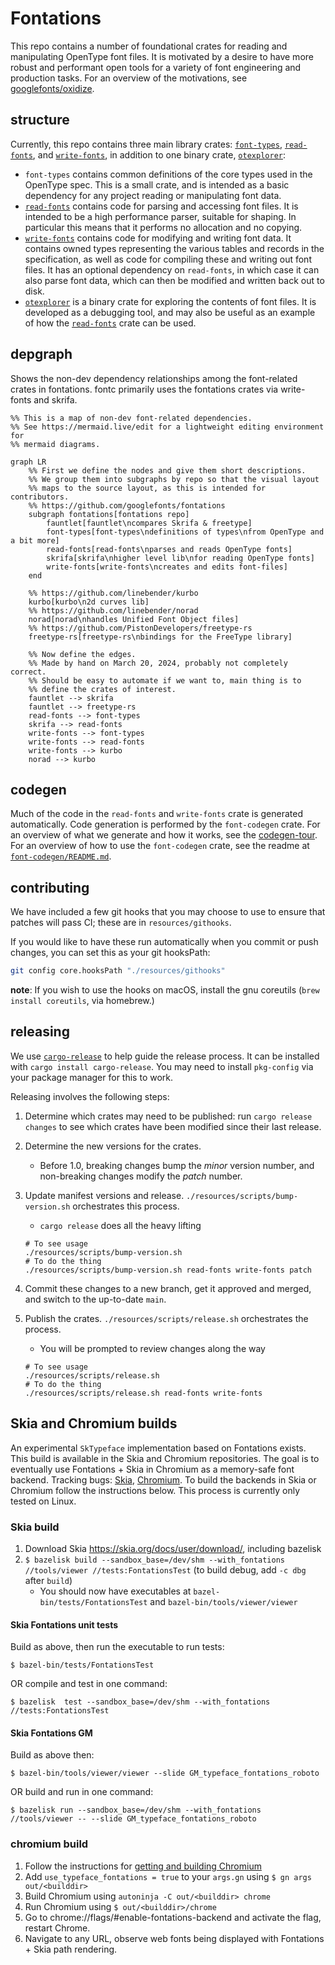 # Fontations

This repo contains a number of foundational crates for reading and
manipulating OpenType font files. It is motivated by a desire to have more
robust and performant open tools for a variety of font engineering and
production tasks. For an overview of the motivations, see
[googlefonts/oxidize][oxidize].

## structure

Currently, this repo contains three main library crates: [`font-types`][], [`read-fonts`][],
and [`write-fonts`][], in addition to one binary crate, [`otexplorer`][]:

- `font-types` contains common definitions of the core types used in the
  OpenType spec. This is a small crate, and is intended as a basic dependency
  for any project reading or manipulating font data.
- [`read-fonts`][] contains code for parsing and accessing font files. It is
  intended to be a high performance parser, suitable for shaping. In particular
  this means that it performs no allocation and no copying.
- [`write-fonts`][] contains code for modifying and writing font data. It contains
  owned types representing the various tables and records in the specification,
  as well as code for compiling these and writing out font files. It has an
  optional dependency on `read-fonts`, in which case it can also parse font
  data, which can then be modified and written back out to disk.
- [`otexplorer`][] is a binary crate for exploring the contents of font files.
  It is developed as a debugging tool, and may also be useful as an example of
  how the [`read-fonts`][] crate can be used.

## depgraph

Shows the non-dev dependency relationships among the font-related crates in fontations. fontc primarily uses the fontations crates via write-fonts and skrifa.

```mermaid
%% This is a map of non-dev font-related dependencies.
%% See https://mermaid.live/edit for a lightweight editing environment for
%% mermaid diagrams.

graph LR
    %% First we define the nodes and give them short descriptions.
    %% We group them into subgraphs by repo so that the visual layout
    %% maps to the source layout, as this is intended for contributors.
    %% https://github.com/googlefonts/fontations
    subgraph fontations[fontations repo]
        fauntlet[fauntlet\ncompares Skrifa & freetype]
        font-types[font-types\ndefinitions of types\nfrom OpenType and a bit more]
        read-fonts[read-fonts\nparses and reads OpenType fonts]
        skrifa[skrifa\nhigher level lib\nfor reading OpenType fonts]
        write-fonts[write-fonts\ncreates and edits font-files]
    end

    %% https://github.com/linebender/kurbo
    kurbo[kurbo\n2d curves lib]
    %% https://github.com/linebender/norad
    norad[norad\nhandles Unified Font Object files]
    %% https://github.com/PistonDevelopers/freetype-rs
    freetype-rs[freetype-rs\nbindings for the FreeType library]

    %% Now define the edges.
    %% Made by hand on March 20, 2024, probably not completely correct.
    %% Should be easy to automate if we want to, main thing is to
    %% define the crates of interest.
    fauntlet --> skrifa
    fauntlet --> freetype-rs
    read-fonts --> font-types
    skrifa --> read-fonts
    write-fonts --> font-types
    write-fonts --> read-fonts
    write-fonts --> kurbo
    norad --> kurbo
```

## codegen

Much of the code in the `read-fonts` and `write-fonts` crate is generated
automatically. Code generation is performed by the `font-codegen` crate. For an
overview of what we generate and how it works, see the [codegen-tour][]. For an
overview of how to use the `font-codegen` crate, see the readme at
[`font-codegen/README.md`][codegen-readme].

## contributing

We have included a few git hooks that you may choose to use to ensure that
patches will pass CI; these are in `resources/githooks`.

If you would like to have these run automatically when you commit or push
changes, you can set this as your git hooksPath:

```sh
git config core.hooksPath "./resources/githooks"
```

**note**: If you wish to use the hooks on macOS, install the gnu coreutils
(`brew install coreutils`, via homebrew.)

## releasing

We use [`cargo-release`] to help guide the release process. It can be installed
with `cargo install cargo-release`. You may need to install `pkg-config` via your
package manager for this to work.

Releasing involves the following steps:

1. Determine which crates may need to be published: run `cargo release changes`
   to see which crates have been modified since their last release.
1. Determine the new versions for the crates.
   * Before 1.0, breaking changes bump the *minor* version number, and non-breaking changes modify the *patch* number.
1. Update manifest versions and release. `./resources/scripts/bump-version.sh` orchestrates this process.
   * `cargo release` does all the heavy lifting

   ```shell
   # To see usage
   ./resources/scripts/bump-version.sh
   # To do the thing
   ./resources/scripts/bump-version.sh read-fonts write-fonts patch
   ```

1. Commit these changes to a new branch, get it approved and merged, and switch
   to the up-to-date `main`.
1. Publish the crates. `./resources/scripts/release.sh` orchestrates the process.
   * You will be prompted to review changes along the way

   ```shell
   # To see usage
   ./resources/scripts/release.sh
   # To do the thing
   ./resources/scripts/release.sh read-fonts write-fonts
   ```

## Skia and Chromium builds

An experimental `SkTypeface` implementation based on Fontations exists. This
build is available in the Skia and Chromium repositories. The goal is to
eventually use Fontations + Skia in Chromium as a memory-safe font
backend. Tracking bugs: [Skia](https://crbug.com/skia/14259),
[Chromium](https://crbug.com/1446251). To build the backends in Skia or Chromium
follow the instructions below. This process is currently only tested on Linux.

### Skia build

1. Download Skia https://skia.org/docs/user/download/, including bazelisk
1. `$ bazelisk build --sandbox_base=/dev/shm --with_fontations //tools/viewer
   //tests:FontationsTest` (to build debug, add `-c dbg` after `build`)
   * You should now have executables at `bazel-bin/tests/FontationsTest` and `bazel-bin/tools/viewer/viewer`

#### Skia Fontations unit tests

Build as above, then run the executable to run tests:

`$ bazel-bin/tests/FontationsTest`

OR compile and test in one command:

`$ bazelisk  test --sandbox_base=/dev/shm --with_fontations //tests:FontationsTest`

#### Skia Fontations GM

Build as above then:

`$ bazel-bin/tools/viewer/viewer --slide GM_typeface_fontations_roboto`

OR build and run in one command:

`$ bazelisk run --sandbox_base=/dev/shm --with_fontations //tools/viewer -- --slide GM_typeface_fontations_roboto`

### chromium build

1. Follow the instructions for [getting and building
   Chromium](https://chromium.googlesource.com/chromium/src/+/main/docs/linux/build_instructions.md)
1. Add `use_typeface_fontations = true` to your `args.gn` using `$ gn args
   out/<builddir>`
1. Build Chromium using `autoninja -C out/<builddir> chrome`
1. Run Chromium using `$ out/<builddir>/chrome`
1. Go to chrome://flags/#enable-fontations-backend and activate the flag, restart Chrome.
1. Navigate to any URL, observe web fonts being displayed with Fontations + Skia path rendering.

[codegen-readme]: ./font-codegen/README.md
[`read-fonts`]: ./read-fonts
[`font-types`]: ./font-types
[`write-fonts`]: ./write-fonts
[`otexplorer`]: ./otexplorer
[oxidize]: https://github.com/googlefonts/oxidize
[codegen-tour]: ./docs/codegen-tour.md
[`cargo-release`]: https://github.com/crate-ci/cargo-release
